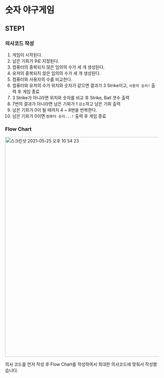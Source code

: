 # 숫자 야구게임

## STEP1

### 의사코드 작성

1. 게임이 시작된다.
2. 남은 기회가 9로 지정된다.
3. 컴퓨터의 중복되지 않은 임의의 수가 세 개 생성된다.
4. 유저의 중복되지 않은 임의의 수가 세 개 생성된다.
5. 컴퓨터와 사용자의 수를 비교한다.
6. 컴퓨터와 유저의 수가 위치와 숫자가 같으면 결과가 3 Strike이고, `사용자 승리!` 출력 후 게임 종료
7. 3 Strike가 아니라면 위치와 숫자를 비교 후 Strike, Ball 갯수 출력
8. 7번의 결과가 아니라면 남은 기회가 1 `감소`하고 남은 기회 출력
9. 남은 기회가 0이 될 때까지 4 ~ 8번을 반복한다.
10. 남은 기회가 0이면 `컴퓨터 승리...!` 출력 후 게임 종료

### Flow Chart

<img width="718" alt="스크린샷 2021-05-25 오후 10 54 23" src="https://user-images.githubusercontent.com/70311145/119510552-91054b80-bdac-11eb-9afd-325651d21a89.png">

의사 코드를 먼저 작성 후 Flow Chart를 작성하여서 최대한 의사코드에 맞춰서 작성했습니다.
